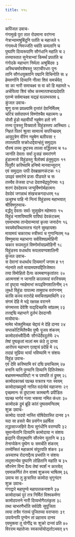 ```yaml
---
title: ११८

---
```

कपिंजल उवाच-  
गंगामुखे पुरा तात रोदमाना वरांगना  
नेत्राभ्यामश्रुबिंदूनि पतंति च महाजले १  
गंगामध्ये निमज्जंति भवंति कमलानि च  
पुष्पाणि दिव्यरूपाणि सौगंधानि महांति च २  
तस्यास्तात सुनेत्राभ्यां किमर्थं प्रपतंति च  
गंगोदके महाभाग निर्मला अश्रुबिंदवः ३  
अस्थिचर्मावशेषस्तु जटाचीरधरः पुनः  
तानि सौगंधयुक्तानि पद्मानि विचिनोति सः ४  
हेमवर्णानि दिव्यानि नीत्वा शिवं समर्चयेत्  
सा का नारी समाचक्ष्व स वा को हि महामते ५  
अर्चयित्वा शिवं सोथ कस्मात्पश्चात्प्रदेवति  
एतन्मे सर्वमाचक्ष्व यद्यहं वल्लभस्तव ६  
कुंजल उवाच-  
शृणु वत्स प्रवक्ष्यामि वृत्तांतं देवनिर्मितम्  
चरित्रं सर्वपापघ्नं विष्णोश्चैव महात्मनः ७  
योसौ हुंडो महावीर्यो नहुषेण हतो रणे  
तस्य पुत्रस्तु विख्यातो विहुंडस्तप आस्थितः ८  
निहतं पितरं श्रुत्वा सामात्यं सपरिच्छदम्  
आयुपुत्रेण वीरेण नहुषेण बलीयसा ९  
तपस्तपति सक्रोधाद्देवान्हंतुं समुद्यतः  
पौरुषं तस्य दुष्टस्य तपसा वर्द्धितस्य च १०  
जानंति देवताः सर्वा दुःसहं समरांगणे  
हुंडात्मजो विहुंडस्तु त्रैलोक्यं हंतुमुद्यतः ११  
पितुर्वैरं करिष्यामि हनिष्ये मानवान्सुरान्  
एवं समुद्यतः पापी देवब्राह्मणकंटकः १२  
उपद्रवं समारेभे प्रजाः पीडयते च सः  
तस्यैव तेजसा दग्धा देवाश्चेंद्रपुरोगमाः १३  
शरणं देवदेवस्य जग्मुर्विष्णोर्महात्मनः  
देवदेवं जगन्नाथं शंखचक्रगदाधरम् १४  
ऊचुश्च पाहि नो नित्यं विहुंडस्य महाभयात्  
श्रीविष्णुरुवाच-  
वर्द्धंतु देवताः सर्वाः सुसुखेन महेश्वराः १५  
विहुंडं नाशयिष्यामि पापिष्ठं देवकंटकम्  
एवमाभाष्य तान्देवान्मायां कृत्वा जनार्दनः १६  
स्वयमेवस्थितस्तत्र नंदने सुमहायशाः  
मायामयं चकाराथ स्त्रीरूपं च गुणान्वितम् १७  
विष्णुमाया महाभागा सर्वविश्वप्रमोहिनी  
चकार रूपमतुलं विष्णोर्मायाप्रमोहिनी १८  
विहुंडस्य वधार्थाय रूपलावण्यशालिनी  
कुंजल उवाच-  
स देवानां वधार्थाय दिव्यमार्गं जगाम ह १९  
नंदनांते ततो मायामपश्यद्दितिजेश्वरः  
तया विमोहितो दैत्यः कामबाणकृतांतरः २०  
आत्मनाशं न जानाति कालरूपां वरस्त्रियम्  
तां दृष्ट्वा नवहेमाभां रूपद्रविणशालिनीम् २१  
लुब्धो विहुंडः पापात्मा तामुवाच वरांगनाम्  
कासि कस्य वरारोहे ममचित्तप्रमाथिनि २२  
संगमं देहि मे भद्रे रक्षरक्ष वरानने  
संगमात्तव देवेशि यद्यदिच्छसि सांप्रतम् २३  
तत्तद्दद्मि महाभागे दुर्लभं देवदानवैः  
मायोवाच-  
मामेव भोक्तुमिच्छा चेद्दायं मे देहि दानव २४  
सप्तकोटिमितैश्चैव पुष्पैः पूजय शंकरम्  
कामोदसंभवैर्दिव्यैः सौगंधैर्देवदुर्लभैः २५  
तेषां पुष्पकृतां मालां मम कंठे तु दानव  
आरोपय महाभाग एतद्दायं प्रदेहि मे २६  
तदाहं सुप्रिया भार्या भविष्यामि न संशयः  
विहुंड उवाच-  
एवं देवि करिष्यामि वरं दद्मि प्रयाचितम् २७  
वनानि यानि पुण्यानि दिव्यानि दितिजेश्वरः  
बभ्राममन्मथाविष्टो न च पश्यति तं द्रुमम् २८  
कामोदकाख्यं पप्रच्छ यत्रतत्र गतः स्वयम्  
कामोदाख्यद्रुमो नास्ति वदंत्येवं महाजनाः २९  
पृच्छमानः स दुष्टात्मा कामबाणैः प्रपीडितः  
पप्रच्छ भार्गवं गत्वा भक्त्या नमित कंधरः ३०  
कामोदकं द्रुमं ब्रूहि कांतं पुष्पसमन्वितम्  
शुक्र उवाच-  
कामोदः पादपो नास्ति योषिदेवास्ति दानव ३१  
यदा सा हसते चैव प्रसंगेन प्रहर्षिता  
तद्धासाज्जज्ञिरे दैत्य सुगंधीनि वराण्यपि ३२  
सुमान्येतानि दिव्यानि कामोदाया न संशयः  
हृद्यानि पीतपुष्पाणि सौरभेण युतानि च ३३  
तेनाप्येकेन पुष्पेण यः समर्चति शंकरम्  
तस्येप्सितं महाकामं संपूरयति शंकरः ३४  
अस्याश्च रोदनाद्दैत्य प्रभवंति न संशयः  
तादृशान्येव पुष्पाणि लोहितानि महांति च ३५  
सौरभेण विना दैत्य तेषां स्पर्शं न कारयेत्  
एवमाकर्णितं तेन वाक्यं शुक्रस्य भाषितम् ३६  
उवाच सा तु कुत्रास्ति कामोदा भृगुनंदन  
शुक्र उवाच-  
गंगाद्वारे महापुण्ये महापातकनाशने ३७  
कामोदाख्यं पुरं तत्र निर्मितं विश्वकर्मणा  
कामोदपत्तने नारी दिव्यभोगैरलंकृता ३८  
तथा चाभरणैर्भाति सर्वदेवैः सुपूजिता  
त्वया तत्रैव गंतव्यं पूजितव्या वराप्सराः ३९  
उपायेनापि पुण्येन तां प्रहासय दानव  
एवमुक्त्वा तु योगींद्र सः शुक्रो दानवं प्रति ४०  
विरराम महातेजाः स्वकार्यायोद्यतोऽभवत् ४१  
 